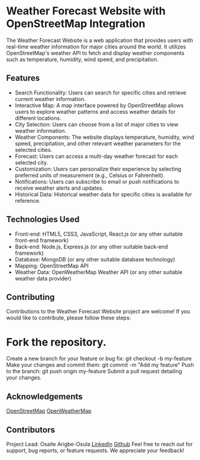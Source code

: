 # Weather Forecast Website with OpenStreetMap Integration

The Weather Forecast Website is a web application that provides users with real-time weather information for major cities around the world. It utilizes OpenStreetMap's weather API to fetch and display weather components such as temperature, humidity, wind speed, and precipitation.

## Features

-   Search Functionality: Users can search for specific cities and retrieve current weather information.
-   Interactive Map: A map interface powered by OpenStreetMap allows users to explore weather patterns and access weather details for different locations.
-   City Selection: Users can choose from a list of major cities to view weather information.
-   Weather Components: The website displays temperature, humidity, wind speed, precipitation, and other relevant weather parameters for the selected cities.
-   Forecast: Users can access a multi-day weather forecast for each selected city.
-   Customization: Users can personalize their experience by selecting preferred units of measurement (e.g., Celsius or Fahrenheit).
-   Notifications: Users can subscribe to email or push notifications to receive weather alerts and updates.
-   Historical Data: Historical weather data for specific cities is available for reference.

## Technologies Used

-   Front-end: HTML5, CSS3, JavaScript, React.js (or any other suitable front-end framework)
-   Back-end: Node.js, Express.js (or any other suitable back-end framework)
-   Database: MongoDB (or any other suitable database technology)
-   Mapping: OpenStreetMap API
-   Weather Data: OpenWeatherMap Weather API (or any other suitable weather data provider)

## Contributing

Contributions to the Weather Forecast Website project are welcome! If you would like to contribute, please follow these steps:

# Fork the repository.

Create a new branch for your feature or bug fix: git checkout -b my-feature
Make your changes and commit them: git commit -m "Add my feature"
Push to the branch: git push origin my-feature
Submit a pull request detailing your changes.

## Acknowledgements

[OpenStreetMap](https://www.openstreetmap.org/)
[OpenWeatherMap](https://openweathermap.org/)

## Contributors

Project Lead: Osaite Arigbe-Osula [LinkedIn](https://www.linkedin.com/in/osaite-arigbe-osula-6386a6170?lipi=urn%3Ali%3Apage%3Ad_flagship3_profile_view_base_contact_details%3BgdZghNkxR1eQm34nOq347g%3D%3D) [Github](https://github.com/IK-18)
Feel free to reach out for support, bug reports, or feature requests. We appreciate your feedback!

